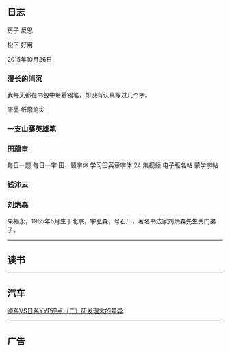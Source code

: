 ## 日志


房子 反思

松下 好用

2015年10月26日


### 漫长的消沉

我每天都在书包中带着钢笔，却没有认真写过几个字。

滞墨
纸磨笔尖

### 一支山寨英雄笔

### 田蕴章

每日一题 每日一字
田、顾字体
学习田英章字体 24 集视频
电子版名帖
蒙学字帖

### 钱沛云

### 刘炳森

来福永，1965年5月生于北京，字弘森，号石川，著名书法家刘炳森先生关门弟子。

***

## 读书


***

## 汽车


[德系VS日系YYP观点（二）研发理念的差异](http://views.xincheping.com/yyp/767-1.html)


***

## 广告
